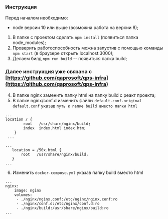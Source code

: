 ### Инструкция
Перед началом необходимо:
 - node версии 10 или выше (возможна работа на версии 8);

1. В папке с проектом сделать `npm install` (появиться папка node_modules);
2. Проверить работоспособность можна запустив с помощью команды `npm start` (в браузере открыть localhost:3000);
3. Делаем билд `npm run build` -- появиться папка build;
### Далее инструкция уже связана с [https://github.com/qaprosoft/qps-infra](https://github.com/qaprosoft/qps-infra)
4. В папке nginx заменить папку html на папку build c реакт проекта;
5. В папке nginx/conf.d изменить файлы `default.conf.original` `default.conf` указав `путь к папке build вместо папки html`

```
...
location / {
        root   /usr/share/nginx/build;
        index  index.html index.htm;
    }  
 ...
 ```
 
 ```
 ...
    location = /50x.html {
        root   /usr/share/nginx/build;
    }
 ...
 ```
6. Изменить `docker-compose.yml` указав папку build вместо html

```
...
nginx:
    image: nginx
    volumes:
     - ./nginx/nginx.conf:/etc/nginx/nginx.conf:ro
     - ./nginx/conf.d:/etc/nginx/conf.d:ro
     - ./nginx/build:/usr/share/nginx/build:ro
...
```

